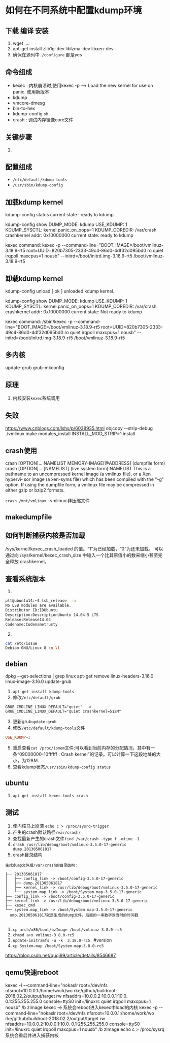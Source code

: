 # 如何在不同系统中配置kdump环境

## 下载 编译 安装

1. wget ....
2. apt-get install zlib1g-dev liblzma-dev libxen-dev
3. 确保在源码中`./configure` 都是yes

## 命令组成
* kexec : 内核崩溃时,使用kexec -p --> Load the new kernel for use on panic. 使用新版本
* kdump
* vmcore-dmesg
* bin-to-hex
* kdump-config `sh`
* crash : 调试内存镜像core文件

## 关键步骤
1. 


## 配置组成
* `/etc/default/kdump-tools`
* `/usr/sbin/kdump-config`

## 加载kdump kernel
kdump-config status
current state   : ready to kdump

kdump-config show
DUMP_MODE:        kdump
USE_KDUMP:        1
KDUMP_SYSCTL:     kernel.panic_on_oops=1
KDUMP_COREDIR:    /var/crash
crashkernel addr: 0x10000000
current state:    ready to kdump

kexec command:
  kexec -p --command-line="BOOT_IMAGE=/boot/vmlinuz-3.18.9-rt5 root=UUID=820b7305-2333-49c4-86d0-4df32d095bd0 ro quiet irqpoll maxcpus=1 nousb" --initrd=/boot/initrd.img-3.18.9-rt5 /boot/vmlinuz-3.18.9-rt5

## 卸载kdump kernel
kdump-config unload
[ ok ] unloaded kdump kernel.

kdump-config show
DUMP_MODE:        kdump
USE_KDUMP:        1
KDUMP_SYSCTL:     kernel.panic_on_oops=1
KDUMP_COREDIR:    /var/crash
crashkernel addr: 0x10000000
current state:    Not ready to kdump

kexec command:
  /sbin/kexec -p --command-line="BOOT_IMAGE=/boot/vmlinuz-3.18.9-rt5 root=UUID=820b7305-2333-49c4-86d0-4df32d095bd0 ro quiet irqpoll maxcpus=1 nousb" --initrd=/boot/initrd.img-3.18.9-rt5 /boot/vmlinuz-3.18.9-rt5

## 多内核
update-grub
grub-mkconfig

## 原理
1. 内核安装`kexec`系统调用

## 失败
https://www.cnblogs.com/lshs/p/6038935.html
objcopy --strip-debug ./vmlinux
make  modules_install INSTALL_MOD_STRIP=1 install

## crash使用

crash [OPTION]... NAMELIST MEMORY-IMAGE[@ADDRESS]     (dumpfile form)
crash [OPTION]... [NAMELIST]                          (live system form)
NAMELIST
    This is a pathname to an uncompressed kernel image (a vmlinux file), or a Xen hypervi‐
    sor image (a xen-syms file) which has been compiled with the "-g"  option.   If  using
    the dumpfile form, a vmlinux file may be compressed in either gzip or bzip2 formats.

`crash /mnt/vmlinux` : vmlinux:非压缩文件

## makedumpfile 

## 如何判断捕获内核是否加载
/sys/kernel/kexec_crash_loaded 的值。“1”为已经加载，“0”为还未加载。
可以通过向 /sys/kernel/kexec_crash_size 中输入一个比其原值小的数来缩小甚至完全释放 crashkernel。
## 查看系统版本
1. 
```sh
plt@ubuntu14:~$ lsb_release  -a
No LSB modules are available.
Distributor ID:IDUbuntu
Description:DescriptionUbuntu 14.04.5 LTS
Release:Release14.04
Codename:Codenametrusty
```
2. 
```sh
cat /etc/issue
Debian GNU/Linux 8 \n \l
```
## debian

dpkg --get-selections | grep linux
apt-get remove linux-headers-3.16.0   linux-image-3.16.0
update-grub
1. `apt-get install kdump-tools`
2. 修改`/etc/default/grub`
```
GRUB_CMDLINE_LINUX_DEFAULT="quiet"  -> GRUB_CMDLINE_LINUX_DEFAULT="quiet crashkernel=512M"
```
3. 更新grub`update-grub`
4. 修改`/etc/default/kdump-tools`文件
```conf
USE_KDUMP=1
```
5. 重启查看`cat /proc/iomem`文件;可以看到当前内存的分配情况，其中有一条“09000000-10ffffff : Crash kernel”的记录。可以计算一下这段地址的大小，为128Ｍ.
6. 查看kdump状态`/usr/sbin/kdump-config status`

## ubuntu
1. `apt-get install kexec-tools crash
`

## 测试
1. 使内核马上崩溃
`echo c > /proc/sysrq-trigger`
2. 产生的crash默认路径`/var/crash/`
3. 查找最新产生的crash文件`find /var/crash -type f -mtime -1`
4. `crash /usr/lib/debug/boot/vmlinux-3.5.0-17-generic dump.201305061817`
5. crash目录结构
```
生成dump文件后/var/crash的目录结构：

├── 201305061817
│   ├── config_link -> /boot/config-3.5.0-17-generic
│   ├── dump.201305061817
│   ├── kernel_link -> /usr/lib/debug/boot/vmlinux-3.5.0-17-generic
│   └── system.map_link -> /boot/System.map-3.5.0-17-generic
├── config_link -> /boot/config-3.5.0-17-generic
├── kernel_link -> /usr/lib/debug/boot/vmlinux-3.5.0-17-generic
├── kexec_cmd
└── system.map_link -> /boot/System.map-3.5.0-17-generic
  ump.201305061817就是生成的dump文件，后面的一串数字诶当时的时间戳
```


## 
1. `cp arch/x86/boot/bzImage /boot/vmlinuz-3.8.0-rc5`
2. `chmod a+x vmlinuz-3.8.0-rc5`
3. `update-initramfs -u -k  3.18.0-rc5 ` #version 
4. `cp System.map /boot/System.map-3.8.0-rc5`

https://blog.csdn.net/quqi99/article/details/8546687

## qemu快速reboot
kexec -l  --command-line="nokaslr root=/dev/nfs nfsroot=10.0.0.1:/home/work/wo
rke/github/buildroot-2018.02.2/output/target rw nfsaddrs=10.0.0.2:10.0.0.1:10.0.
0.1:255.255.255.0 console=ttyS0 init=/linuxrc quiet irqpoll maxcpus=1 nousb"  /b
zImage
kexec -e
系统会reboot进入kexec中load的内核
kexec -p  --command-line="nokaslr root=/dev/nfs nfsroot=10.0.0.1:/home/work/wo
rke/github/buildroot-2018.02.2/output/target rw nfsaddrs=10.0.0.2:10.0.0.1:10.0.
0.1:255.255.255.0 console=ttyS0 init=/linuxrc quiet irqpoll maxcpus=1 nousb"  /b
zImage
echo c > /proc/sysrq
系统会重启并进入捕获内核

